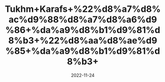 ---
title: 'Tukhm+Karafs+%22%d8%a7%d8%ac%d9%88%d8%a7%d8%a6%d9%86+%da%a9%d8%b1%d9%81%d8%b3+%22%d8%aa%d8%ae%d9%85+%da%a9%d8%b1%d9%81%d8%b3+'
date: '2022-11-24' 
metatag: '' 
inventory: '0' 
draft: false 
# meta description 
shortDescripton: 'Ajwain+Karafs%22+It+Has+A+Cancer+Fighting+Ability.+It+control+blood+pressure+level+++It+protects+your+liver+++It+helps+to+reduce+the+cholesterol+level+++It+helps+to+treats+inflammation'
description: 'Seed+%d8%aa%d8%ae%d9%85++%d8%a8%db%8c%d8%ac'
longdescription: ''
tags: ''
brand: ''
subCategory: ''
unit: '10 gm-Pk'
sellCount: '0'
featured: False
# product Price
price: '30.0'
# Product Short Description
shortDescription: 'Ajwain+Karafs%22+It+Has+A+Cancer+Fighting+Ability.+It+control+blood+pressure+level+++It+protects+your+liver+++It+helps+to+reduce+the+cholesterol+level+++It+helps+to+treats+inflammation'
productID: '21D11AB6-2035-ED11-9968-005056B3A416'
type: 'products'
category: 'Seed+%d8%aa%d8%ae%d9%85++%d8%a8%db%8c%d8%ac' 
thumnailproduct: 'https://eraconnect.blob.core.windows.net/product-images/aminsaddiquidawakhana/1604ef77-6816-40ae-8fb2-32d189dc70c3.webp' 
images:
  - image: 'https://eraconnect.blob.core.windows.net/product-images/aminsaddiquidawakhana/1604ef77-6816-40ae-8fb2-32d189dc70c3.webp'  
Variants:
---